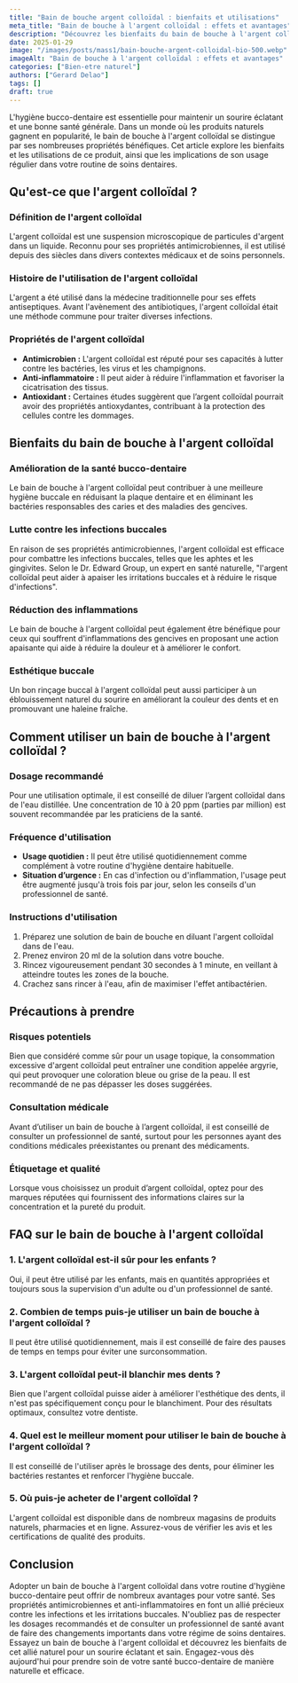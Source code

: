 ```yaml
---
title: "Bain de bouche argent colloïdal : bienfaits et utilisations"
meta_title: "Bain de bouche à l'argent colloïdal : effets et avantages"
description: "Découvrez les bienfaits du bain de bouche à l'argent colloïdal pour votre santé bucco-dentaire et son utilisation correcte."
date: 2025-01-29
image: "/images/posts/mass1/bain-bouche-argent-colloidal-bio-500.webp"
imageAlt: "Bain de bouche à l'argent colloïdal : effets et avantages"
categories: ["Bien-etre naturel"]
authors: ["Gerard Delao"]
tags: []
draft: true
---
```


L'hygiène bucco-dentaire est essentielle pour maintenir un sourire éclatant et une bonne santé générale. Dans un monde où les produits naturels gagnent en popularité, le bain de bouche à l'argent colloïdal se distingue par ses nombreuses propriétés bénéfiques. Cet article explore les bienfaits et les utilisations de ce produit, ainsi que les implications de son usage régulier dans votre routine de soins dentaires.

## Qu'est-ce que l'argent colloïdal ?

### Définition de l'argent colloïdal
L'argent colloïdal est une suspension microscopique de particules d'argent dans un liquide. Reconnu pour ses propriétés antimicrobiennes, il est utilisé depuis des siècles dans divers contextes médicaux et de soins personnels.

### Histoire de l'utilisation de l'argent colloïdal
L'argent a été utilisé dans la médecine traditionnelle pour ses effets antiseptiques. Avant l'avènement des antibiotiques, l'argent colloïdal était une méthode commune pour traiter diverses infections.

### Propriétés de l'argent colloïdal
- **Antimicrobien :** L'argent colloïdal est réputé pour ses capacités à lutter contre les bactéries, les virus et les champignons.
- **Anti-inflammatoire :** Il peut aider à réduire l'inflammation et favoriser la cicatrisation des tissus.
- **Antioxidant :** Certaines études suggèrent que l’argent colloïdal pourrait avoir des propriétés antioxydantes, contribuant à la protection des cellules contre les dommages.

## Bienfaits du bain de bouche à l'argent colloïdal

### Amélioration de la santé bucco-dentaire
Le bain de bouche à l'argent colloïdal peut contribuer à une meilleure hygiène buccale en réduisant la plaque dentaire et en éliminant les bactéries responsables des caries et des maladies des gencives.

### Lutte contre les infections buccales
En raison de ses propriétés antimicrobiennes, l'argent colloïdal est efficace pour combattre les infections buccales, telles que les aphtes et les gingivites. Selon le Dr. Edward Group, un expert en santé naturelle, "l'argent colloïdal peut aider à apaiser les irritations buccales et à réduire le risque d'infections".

### Réduction des inflammations
Le bain de bouche à l'argent colloïdal peut également être bénéfique pour ceux qui souffrent d'inflammations des gencives en proposant une action apaisante qui aide à réduire la douleur et à améliorer le confort.

### Esthétique buccale
Un bon rinçage buccal à l'argent colloïdal peut aussi participer à un éblouissement naturel du sourire en améliorant la couleur des dents et en promouvant une haleine fraîche.

## Comment utiliser un bain de bouche à l'argent colloïdal ?

### Dosage recommandé
Pour une utilisation optimale, il est conseillé de diluer l’argent colloïdal dans de l'eau distillée. Une concentration de 10 à 20 ppm (parties par million) est souvent recommandée par les praticiens de la santé.

### Fréquence d'utilisation
- **Usage quotidien :** Il peut être utilisé quotidiennement comme complément à votre routine d'hygiène dentaire habituelle.
- **Situation d’urgence :** En cas d'infection ou d'inflammation, l'usage peut être augmenté jusqu'à trois fois par jour, selon les conseils d'un professionnel de santé.

### Instructions d'utilisation
1. Préparez une solution de bain de bouche en diluant l'argent colloïdal dans de l'eau.
2. Prenez environ 20 ml de la solution dans votre bouche.
3. Rincez vigoureusement pendant 30 secondes à 1 minute, en veillant à atteindre toutes les zones de la bouche.
4. Crachez sans rincer à l'eau, afin de maximiser l'effet antibactérien.

## Précautions à prendre

### Risques potentiels
Bien que considéré comme sûr pour un usage topique, la consommation excessive d'argent colloïdal peut entraîner une condition appelée argyrie, qui peut provoquer une coloration bleue ou grise de la peau. Il est recommandé de ne pas dépasser les doses suggérées.

### Consultation médicale
Avant d’utiliser un bain de bouche à l’argent colloïdal, il est conseillé de consulter un professionnel de santé, surtout pour les personnes ayant des conditions médicales préexistantes ou prenant des médicaments.

### Étiquetage et qualité
Lorsque vous choisissez un produit d’argent colloïdal, optez pour des marques réputées qui fournissent des informations claires sur la concentration et la pureté du produit.

## FAQ sur le bain de bouche à l'argent colloïdal

### 1. L'argent colloïdal est-il sûr pour les enfants ?
Oui, il peut être utilisé par les enfants, mais en quantités appropriées et toujours sous la supervision d'un adulte ou d'un professionnel de santé.

### 2. Combien de temps puis-je utiliser un bain de bouche à l'argent colloïdal ?
Il peut être utilisé quotidiennement, mais il est conseillé de faire des pauses de temps en temps pour éviter une surconsommation.

### 3. L'argent colloïdal peut-il blanchir mes dents ?
Bien que l'argent colloïdal puisse aider à améliorer l'esthétique des dents, il n'est pas spécifiquement conçu pour le blanchiment. Pour des résultats optimaux, consultez votre dentiste.

### 4. Quel est le meilleur moment pour utiliser le bain de bouche à l'argent colloïdal ?
Il est conseillé de l'utiliser après le brossage des dents, pour éliminer les bactéries restantes et renforcer l'hygiène buccale.

### 5. Où puis-je acheter de l'argent colloïdal ?
L'argent colloïdal est disponible dans de nombreux magasins de produits naturels, pharmacies et en ligne. Assurez-vous de vérifier les avis et les certifications de qualité des produits.

## Conclusion

Adopter un bain de bouche à l'argent colloïdal dans votre routine d'hygiène bucco-dentaire peut offrir de nombreux avantages pour votre santé. Ses propriétés antimicrobiennes et anti-inflammatoires en font un allié précieux contre les infections et les irritations buccales. N'oubliez pas de respecter les dosages recommandés et de consulter un professionnel de santé avant de faire des changements importants dans votre régime de soins dentaires. Essayez un bain de bouche à l'argent colloïdal et découvrez les bienfaits de cet allié naturel pour un sourire éclatant et sain. Engagez-vous dès aujourd'hui pour prendre soin de votre santé bucco-dentaire de manière naturelle et efficace.

